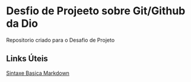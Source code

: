 # Desfio de Projeeto sobre Git/Github da Dio
Repositorio criado para o Desafio de Projeto

## Links Úteis
[Sintaxe Basica Markdown](https://www.markdownguide.org/basic-syntax/)
